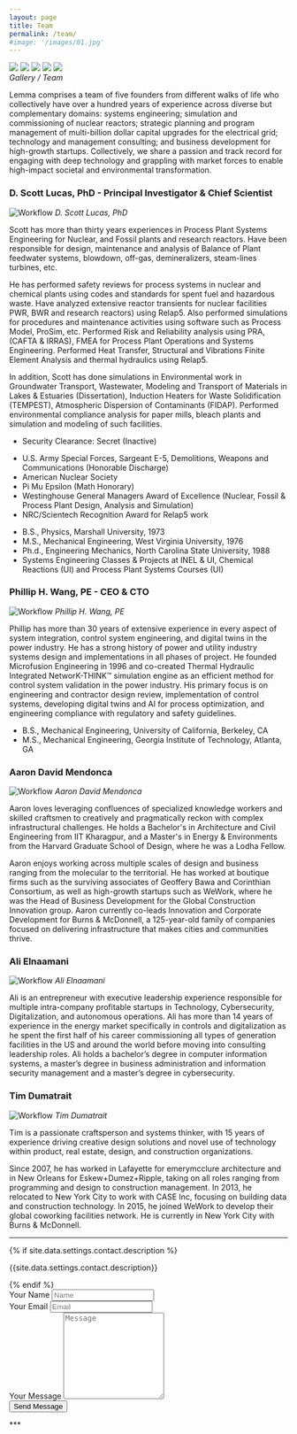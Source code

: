 ```yaml
---
layout: page
title: Team
permalink: /team/
#image: '/images/01.jpg'
---
```

<div class="gallery-box">
  <div class="gallery">
    <img src="/images/scott.jpg">
    <img src="/images/phil.jpg">
    <img src="/images/aaron.jpg">
    <img src="/images/ali.jpg">
    <img src="/images/tim.jpg">
  </div>
  <em>Gallery / Team</em>
</div>

Lemma comprises a team of five founders from different walks of life who collectively have over a hundred years of experience across diverse but complementary domains: systems engineering; simulation and commissioning of nuclear reactors; strategic planning and program management of multi-billion dollar capital upgrades for the electrical grid; technology and management consulting; and business development for high-growth startups. Collectively, we share a passion and track record for engaging with deep technology and grappling with market forces to enable high-impact societal and environmental transformation.

### D. Scott Lucas, PhD - Principal Investigator & Chief Scientist
![Workflow]({{site.baseurl}}/images/scott.jpg)
*D. Scott Lucas, PhD*

Scott has more than thirty years experiences in Process Plant Systems Engineering for Nuclear, and Fossil plants and research reactors. Have been responsible for design, maintenance and analysis of Balance of Plant feedwater systems, blowdown, off-gas, demineralizers, steam-lines turbines, etc.    
 
He has performed safety reviews for process systems in nuclear and chemical plants using codes and standards for spent fuel and hazardous waste. Have analyzed extensive reactor transients for nuclear facilities PWR, BWR and research reactors) using Relap5. Also performed simulations for procedures and maintenance activities using software such as Process Model, ProSim, etc. Performed Risk and Reliability analysis using PRA, (CAFTA & IRRAS), FMEA for Process Plant Operations and Systems Engineering. Performed Heat Transfer, Structural and Vibrations Finite Element Analysis and thermal hydraulics using Relap5.
 
In addition, Scott has done simulations in Environmental work in Groundwater Transport, Wastewater, Modeling and Transport of Materials in Lakes & Estuaries (Dissertation), Induction Heaters for Waste Solidification (TEMPEST), Atmospheric Dispersion of Contaminants (FIDAP). Performed environmental compliance analysis for paper mills, bleach plants and simulation and modeling of such facilities.

<ul>
  <li>Security Clearance: Secret (Inactive)</li>
</ul>

<ul>
  <li>U.S. Army Special Forces, Sargeant E-5, Demolitions, Weapons and Communications (Honorable Discharge)</li>
  <li>American Nuclear Society</li>
  <li>Pi Mu Epsilon (Math Honorary)</li>
  <li>Westinghouse General Managers Award of Excellence (Nuclear, Fossil & Process Plant Design, Analysis and Simulation)</li>
  <li>NRC/Scientech Recognition Award for Relap5 work</li>
</ul>

<ul>
  <li>B.S., Physics, Marshall University, 1973</li>
  <li>M.S., Mechanical Engineering, West Virginia University, 1976</li>
  <li>Ph.d., Engineering Mechanics, North Carolina State University, 1988</li>
  <li>Systems Engineering Classes & Projects at INEL & UI, Chemical Reactions (UI) and Process Plant Systems Courses (UI)</li>
</ul>

### Phillip H. Wang, PE - CEO & CTO
![Workflow]({{site.baseurl}}/images/phil.jpg)
*Phillip H. Wang, PE*

Phillip has more than 30 years of extensive experience in every aspect of system integration, control system engineering, and digital twins in the power industry. He has a strong history of power and utility industry systems design and implementations in all phases of project.
He founded Microfusion Engineering in 1996 and co-created Thermal Hydraulic Integrated NetworK-THINK™ simulation engine as an efficient method for control system validation in the power industry. His primary focus is on engineering and contractor design review, implementation of control systems, developing digital twins and AI for process optimization, and engineering compliance with regulatory and safety guidelines.

<ul>
  <li>B.S., Mechanical Engineering, University of California, Berkeley, CA</li>
  <li>M.S., Mechanical Engineering, Georgia Institute of Technology, Atlanta, GA</li>
</ul>

### Aaron David Mendonca
![Workflow]({{site.baseurl}}/images/aaron.jpg)
*Aaron David Mendonca*

Aaron loves leveraging confluences of specialized knowledge workers and skilled craftsmen to creatively and pragmatically reckon with complex infrastructural challenges.  He holds a Bachelor's in Architecture and Civil Engineering from IIT Kharagpur, and a Master's in Energy & Environments from the Harvard Graduate School of Design, where he was a Lodha Fellow. 
 
Aaron enjoys working across multiple scales of design and business ranging from the molecular to the territorial. He has worked at boutique firms such as the surviving associates of Geoffery Bawa and Corinthian Consortium, as well as high-growth startups such as WeWork, where he was the Head of Business Development for the Global Construction Innovation group. Aaron currently co-leads Innovation and Corporate Development for Burns & McDonnell, a 125-year-old family of companies focused on delivering infrastructure that makes cities and communities thrive.

### Ali Elnaamani
![Workflow]({{site.baseurl}}/images/ali.jpg)
*Ali Elnaamani*

Ali is an entrepreneur with executive leadership experience responsible for multiple intra-company profitable startups in Technology, Cybersecurity, Digitalization, and autonomous operations. Ali has more than 14 years of experience in the energy market specifically in controls and digitalization as he spent the first half of his career commissioning all types of generation facilities in the US and around the world before moving into consulting leadership roles. Ali holds a bachelor’s degree in computer information systems, a master’s degree in business administration and information security management and a master’s degree in cybersecurity.

### Tim Dumatrait
![Workflow]({{site.baseurl}}/images/tim.jpg)
*Tim Dumatrait*

Tim is a passionate craftsperson and systems thinker, with 15 years of experience driving creative design solutions and novel use of technology within product, real estate, design, and construction organizations.
 
Since 2007, he has worked in Lafayette for emerymcclure architecture and in New Orleans for Eskew+Dumez+Ripple, taking on all roles ranging from programming and design to construction management. In 2013, he relocated to New York City to work with CASE Inc, focusing on building data and construction technology. In 2015, he joined WeWork to develop their global coworking facilities network. He is currently in New York City with Burns & McDonnell.

***

<div class="form-box">
  <div class="contact-head">
    {% if site.data.settings.contact.description %}
      <p class="page-description">{{site.data.settings.contact.description}}</p>
    {% endif %}
  </div>
  <form class="form" action="{% if site.data.settings.contact.email %}https://formspree.io/f/mrgvqelz{% else %}#{% endif %}" method="POST">
    <div class="form__group">
      <label class="form__label screen-reader-text" for="form-name">Your Name</label>
      <input class="form__input" id="form-name" type="text" name="name" placeholder="Name" required>
    </div>
    <div class="form__group">
      <label class="form__label screen-reader-text" for="form-email">Your Email</label>
      <input class="form__input" id="form-email" type="email" name="_replyto" placeholder="Email" required>
    </div>
    <div class="form__group">
      <label class="form__label screen-reader-text" for="form-text">Your Message</label>
      <textarea class="form__input" id="form-text" name="text" rows="10" placeholder="Message" required></textarea>
    </div>
    <div class="form__group">
      <button class="button" type="submit">Send Message</button>
    </div>
  </form>
</div>
***